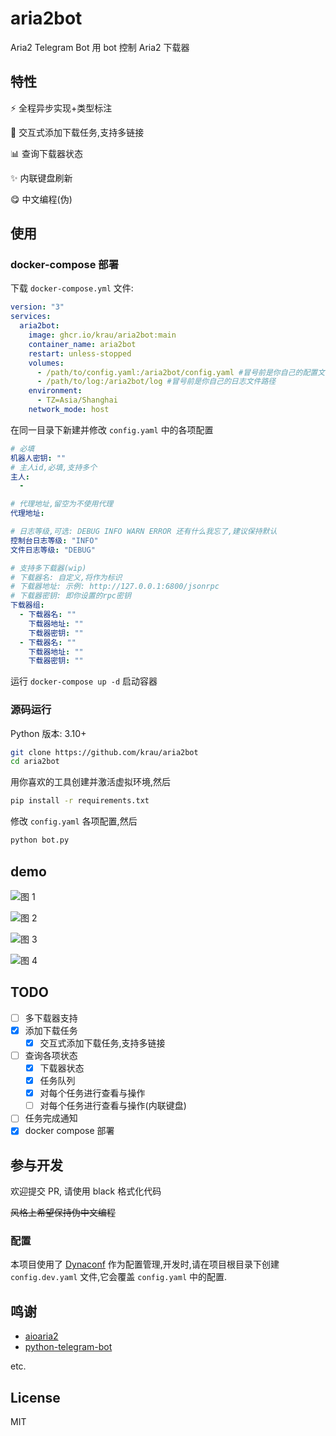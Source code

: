 # aria2bot

Aria2 Telegram Bot 用 bot 控制 Aria2 下载器

## 特性

⚡ 全程异步实现+类型标注

📝 交互式添加下载任务,支持多链接

📊 查询下载器状态

✨ 内联键盘刷新

😋 中文编程(伪)

## 使用

### docker-compose 部署

下载 `docker-compose.yml` 文件:

```yml
version: "3"
services:
  aria2bot:
    image: ghcr.io/krau/aria2bot:main
    container_name: aria2bot
    restart: unless-stopped
    volumes:
      - /path/to/config.yaml:/aria2bot/config.yaml #冒号前是你自己的配置文件路径
      - /path/to/log:/aria2bot/log #冒号前是你自己的日志文件路径
    environment:
      - TZ=Asia/Shanghai
    network_mode: host
```

在同一目录下新建并修改 `config.yaml` 中的各项配置

```yaml
# 必填
机器人密钥: ""
# 主人id,必填,支持多个
主人:
  -

# 代理地址,留空为不使用代理
代理地址:

# 日志等级,可选: DEBUG INFO WARN ERROR 还有什么我忘了,建议保持默认
控制台日志等级: "INFO"
文件日志等级: "DEBUG"

# 支持多下载器(wip)
# 下载器名: 自定义,将作为标识
# 下载器地址: 示例: http://127.0.0.1:6800/jsonrpc
# 下载器密钥: 即你设置的rpc密钥
下载器组:
  - 下载器名: ""
    下载器地址: ""
    下载器密钥: ""
  - 下载器名: ""
    下载器地址: ""
    下载器密钥: ""
```

运行 `docker-compose up -d` 启动容器

### 源码运行

Python 版本: 3.10+

```bash
git clone https://github.com/krau/aria2bot
cd aria2bot
```

用你喜欢的工具创建并激活虚拟环境,然后

```bash
pip install -r requirements.txt
```

修改 `config.yaml` 各项配置,然后

```bash
python bot.py
```

## demo

![图 1](images/1.webp)  

![图 2](images/2.webp)  

![图 3](images/3.webp)  

![图 4](images/4.webp)  

## TODO

- [ ] 多下载器支持
- [x] 添加下载任务
  - [x] 交互式添加下载任务,支持多链接
- [ ] 查询各项状态
  - [x] 下载器状态
  - [x] 任务队列
  - [x] 对每个任务进行查看与操作
  - [ ] 对每个任务进行查看与操作(内联键盘)
- [ ] 任务完成通知
- [x] docker compose 部署

## 参与开发

欢迎提交 PR, 请使用 black 格式化代码

~~风格上希望保持伪中文编程~~

### 配置

本项目使用了 [Dynaconf](https://github.com/dynaconf/dynaconf) 作为配置管理,开发时,请在项目根目录下创建 `config.dev.yaml` 文件,它会覆盖 `config.yaml` 中的配置.

## 鸣谢

- [aioaria2](https://github.com/synodriver/aioaria2)
- [python-telegram-bot](https://github.com/python-telegram-bot/python-telegram-bot)

etc.

## License

MIT
